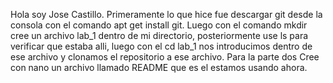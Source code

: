 Hola soy Jose Castillo. Primeramente lo que hice fue descargar git desde la consola con el comando apt get install git. Luego con el comando mkdir cree un archivo lab_1 dentro de mi directorio, posteriormente use ls para verificar que estaba alli, luego con el cd lab_1 nos introducimos dentro de ese archivo y clonamos el repositorio a ese archivo. Para la parte dos Cree con nano un archivo llamado README que es el estamos usando ahora.  
